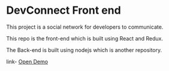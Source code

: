 # DevConnect Front end

This project is a social network for developers to communicate.

This repo is the front-end which is built using React and Redux.

The Back-end is built using nodejs which is another repository.

link- [Open Demo](https://devconnect-social.herokuapp.com/register)